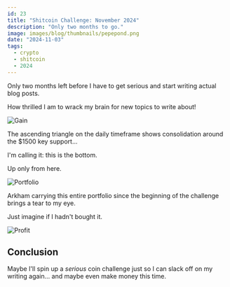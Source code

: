 ```yaml
---
id: 23
title: "Shitcoin Challenge: November 2024"
description: "Only two months to go."
image: images/blog/thumbnails/pepepond.png
date: "2024-11-03"
tags:
  - crypto
  - shitcoin
  - 2024
---
```


Only two months left before I have to get serious and start writing actual blog
posts.

How thrilled I am to wrack my brain for new topics to write about!

![Gain](/images/blog/23-chart.png)

The ascending triangle on the daily timeframe shows consolidation around the
$1500 key support...

I'm calling it: this is the bottom.

Up only from here.

![Portfolio](/images/blog/23-portfolio.png)

Arkham carrying this entire portfolio since the beginning of the challenge
brings a tear to my eye.

Just imagine if I hadn't bought it.

![Profit](/images/blog/23-profit.png)

## Conclusion

Maybe I'll spin up a _serious_ coin challenge just so I can slack off on my
writing again... and maybe even make money this time.
